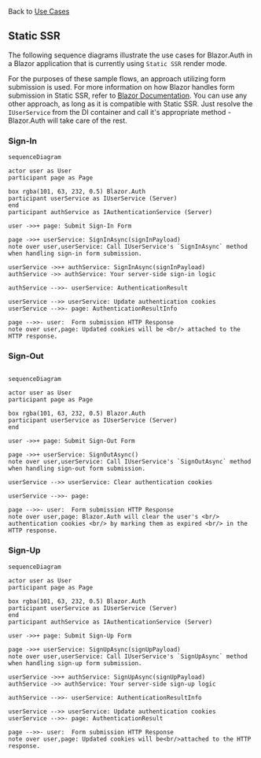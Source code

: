 Back to [Use Cases](../04.use-cases.md)

## Static SSR

The following sequence diagrams illustrate the use cases for Blazor.Auth in a Blazor application that is currently using `Static SSR` render mode. 

For the purposes of these sample flows, an approach utilizing form submission is used. For more information on how Blazor handles form submission in Static SSR, refer to [Blazor Documentation](https://learn.microsoft.com/en-us/aspnet/core/blazor/forms/#handle-form-submission). You can use any other approach, as long as it is compatible with Static SSR. Just resolve the `IUserService` from the DI container and call it's appropriate method - Blazor.Auth will take care of the rest.

### Sign-In

```mermaid
sequenceDiagram

actor user as User
participant page as Page

box rgba(101, 63, 232, 0.5) Blazor.Auth
participant userService as IUserService (Server)
end
participant authService as IAuthenticationService (Server)

user ->>+ page: Submit Sign-In Form

page ->>+ userService: SignInAsync(signInPayload)
note over user,userService: Call IUserService's `SignInAsync` method when handling sign-in form submission.

userService ->>+ authService: SignInAsync(signInPayload)
authService ->> authService: Your server-side sign-in logic

authService -->>- userService: AuthenticationResult

userService -->> userService: Update authentication cookies
userService -->>- page: AuthenticationResultInfo

page -->>- user:  Form submission HTTP Response
note over user,page: Updated cookies will be <br/> attached to the HTTP response.
```

### Sign-Out

```mermaid

sequenceDiagram

actor user as User
participant page as Page

box rgba(101, 63, 232, 0.5) Blazor.Auth
participant userService as IUserService (Server)
end

user ->>+ page: Submit Sign-Out Form

page ->>+ userService: SignOutAsync()
note over user,userService: Call IUserService's `SignOutAsync` method when handling sign-out form submission.

userService -->> userService: Clear authentication cookies

userService -->>- page: 

page -->>- user:  Form submission HTTP Response
note over user,page: Blazor.Auth will clear the user's <br/> authentication cookies <br/> by marking them as expired <br/> in the HTTP response.
```

### Sign-Up

```mermaid
sequenceDiagram

actor user as User
participant page as Page

box rgba(101, 63, 232, 0.5) Blazor.Auth
participant userService as IUserService (Server)
end
participant authService as IAuthenticationService (Server)

user ->>+ page: Submit Sign-Up Form

page ->>+ userService: SignUpAsync(signUpPayload)
note over user,userService: Call IUserService's `SignUpAsync` method when handling sign-up form submission.

userService ->>+ authService: SignUpAsync(signUpPayload)
authService ->> authService: Your server-side sign-up logic

authService -->>- userService: AuthenticationResultInfo

userService -->> userService: Update authentication cookies
userService -->>- page: AuthenticationResult

page -->>- user:  Form submission HTTP Response
note over user,page: Updated cookies will be<br/>attached to the HTTP response.
```